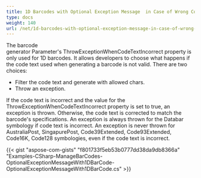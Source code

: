 ```yaml
---
title: 1D Barcodes with Optional Exception Message  in Case of Wrong Code Text
type: docs
weight: 140
url: /net/1d-barcodes-with-optional-exception-message-in-case-of-wrong-code-text/
---
```


The barcode generator Parameter's ThrowExceptionWhenCodeTextIncorrect property is only used for 1D barcodes. It allows developers to choose what happens if the code text used when generating a barcode is not valid. There are two choices:

- Filter the code text and generate with allowed chars.
- Throw an exception.

If the code text is incorrect and the value for the ThrowExceptionWhenCodeTextIncorrect property is set to true, an exception is thrown. Otherwise, the code text is corrected to match the barcode's specifications. An exception is always thrown for the Databar symbology if code text is incorrect. An exception is never thrown for AustraliaPost, SingapurePost, Code39Extended, Code93Extended, Code16K, Code128 symbologies, even if the code text is incorrect.

{{< gist "aspose-com-gists" "f801733f5eb53b0777dd38da9db8366a" "Examples-CSharp-ManageBarCodes-OptionalExceptionMessageWith1DBarCode-OptionalExceptionMessageWith1DBarCode.cs" >}}
